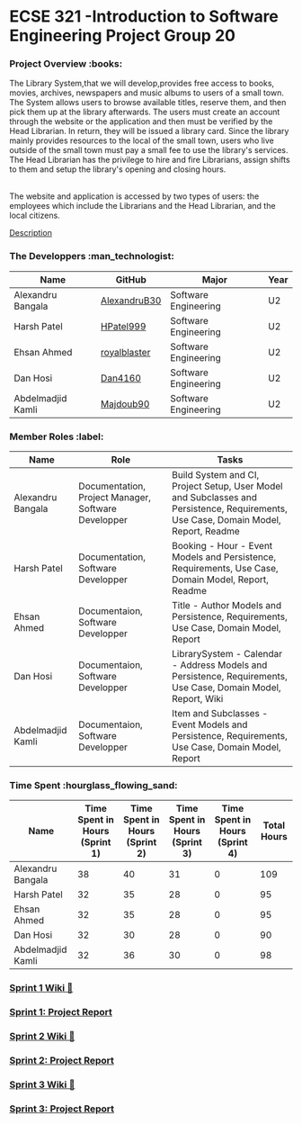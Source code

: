 # ECSE 321 -Introduction to Software Engineering Project Group 20

<h3> Project Overview :books:</h3>

The Library System,that we will develop,provides free access to books, movies, archives, newspapers and music albums to users of a small town. The System allows users to browse available titles, reserve them, and then pick them up at the library afterwards. The users must create an account through the website or the application and then must be verified by the Head Librarian. In return, they will be issued a library card. Since the library mainly provides resources to the local of the small town, users who live outside of the small town must pay a small fee to use the library's services. The Head Librarian has the privilege to hire and fire Librarians, assign shifts to them and setup the library's opening and closing hours.<br/><br/>

The website and application is accessed by two types of users: the employees which include the Librarians and the Head Librarian, and the local citizens.

 [Description](https://github.com/McGill-ECSE321-Fall2021/project-group-20/blob/main/Project%20Wiki/Description/ECSE321_Project_Description.pdf)
 
<h3> The Developpers :man_technologist: </h3> 

|Name   | GitHub  | Major  | Year  |
|---|---|---|---|
|  Alexandru Bangala | [AlexandruB30](https://github.com/AlexandruB30)  | Software Engineering  |  U2 |
|  Harsh Patel|  [HPatel999](https://github.com/HPatel999) | Software Engineering  | U2  |
|  Ehsan Ahmed |  [royalblaster](https://github.com/royalblaster) | Software Engineering  |  U2 |
|  Dan Hosi | [Dan4160](https://github.com/Danh4160)  | Software Engineering  | U2  |
|  Abdelmadjid Kamli | [Majdoub90](https://github.com/Majdoub90)  |Software Engineering   |   U2|

<h3> Member Roles :label:</h3>


|  Name | Role  |  Tasks |
|---|---|---|
| Alexandru Bangala  | Documentation, Project Manager, Software Developper | Build System and CI, Project Setup, User Model and Subclasses and Persistence, Requirements, Use Case, Domain Model, Report, Readme|
|  Harsh Patel | Documentation, Software Developper| Booking - Hour - Event Models and Persistence, Requirements, Use Case, Domain Model, Report, Readme|
| Ehsan Ahmed  |  Documentaion, Software Developper| Title - Author Models and Persistence, Requirements, Use Case, Domain Model, Report|
|  Dan Hosi |   Documentaion, Software Developper| LibrarySystem - Calendar - Address Models and Persistence, Requirements, Use Case, Domain Model, Report, Wiki|
|  Abdelmadjid Kamli |   Documentaion, Software Developper| Item and Subclasses - Event Models and Persistence, Requirements, Use Case, Domain Model, Report|

<h3> Time Spent :hourglass_flowing_sand: </h3>

|  Name | Time Spent in Hours (Sprint 1)  |Time Spent in Hours (Sprint 2)|Time Spent in Hours (Sprint 3)|Time Spent in Hours (Sprint 4)| Total Hours  |
|---|---|---|---|---|---|
|  Alexandru Bangala |  38|40|31|0|   109|
| Harsh Patel   | 32 |35|28|0|  95 |
| Ehsan Ahmed  | 32 |35|28|0| 95 |
| Dan Hosi  | 32  |30|28|0|  90 |
| Abdelmadjid Kamli  | 32  |36|30|0| 98  |


[<h3> Sprint 1 Wiki 🏃</h3>](https://github.com/McGill-ECSE321-Fall2021/project-group-20/wiki/Sprint-1-🏃)

[<h3>Sprint 1: Project Report</h3>](https://github.com/McGill-ECSE321-Fall2021/project-group-20/wiki/Sprint-1-Report)

[<h3> Sprint 2 Wiki 🏃</h3>](https://github.com/McGill-ECSE321-Fall2021/project-group-20/wiki/Sprint-2-%F0%9F%8F%83%E2%80%8D%E2%99%80%EF%B8%8F)

[<h3> Sprint 2: Project Report</h3>](https://github.com/McGill-ECSE321-Fall2021/project-group-20/wiki/Sprint-2-Project-Report)

[<h3> Sprint 3 Wiki 🏃</h3>](https://github.com/McGill-ECSE321-Fall2021/project-group-20/wiki/Sprint-3-%F0%9F%8F%83%E2%80%8D%E2%99%80%EF%B8%8F)

[<h3> Sprint 3: Project Report</h3>]()


